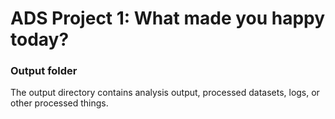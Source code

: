 # ADS Project 1: What made you happy today?
### Output folder

The output directory contains analysis output, processed datasets, logs, or other processed things.
